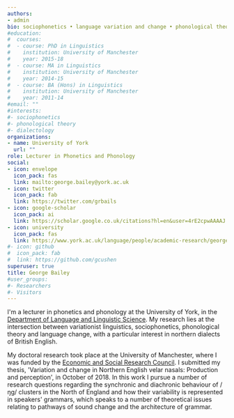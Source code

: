 ```yaml
---
authors:
- admin
bio: sociophonetics • language variation and change • phonological theory • dialectology
#education:
#  courses:
#  - course: PhD in Linguistics
#    institution: University of Manchester
#    year: 2015-18
#  - course: MA in Linguistics
#    institution: University of Manchester
#    year: 2014-15
#  - course: BA (Hons) in Linguistics
#    institution: University of Manchester
#    year: 2011-14
#email: ""
#interests:
#- sociophonetics
#- phonological theory
#- dialectology
organizations:
- name: University of York
  url: ""
role: Lecturer in Phonetics and Phonology
social:
- icon: envelope
  icon_pack: fas
  link: mailto:george.bailey@york.ac.uk
- icon: twitter
  icon_pack: fab
  link: https://twitter.com/grbails
- icon: google-scholar
  icon_pack: ai
  link: https://scholar.google.co.uk/citations?hl=en&user=4rE2cpwAAAAJ
- icon: university
  icon_pack: fas
  link: https://www.york.ac.uk/language/people/academic-research/george-bailey/
#- icon: github
#  icon_pack: fab
#  link: https://github.com/gcushen
superuser: true
title: George Bailey
#user_groups:
#- Researchers
#- Visitors
---
```


I'm a lecturer in phonetics and phonology at the University of York, in the [Department of Language and Linguistic Science](https://www.york.ac.uk/language/). My research lies at the intersection between variationist linguistics, sociophonetics, phonological theory and language change, with a particular interest in northern dialects of British English.

My doctoral research took place at the University of Manchester, where I was funded by the [Economic and Social Research Council](http://www.esrc.ac.uk/). I submitted my thesis, 'Variation and change in Northern English velar nasals: Production and perception', in October of 2018. In this work I pursue a number of research questions regarding the synchronic and diachronic behaviour of /ŋg/ clusters in the North of England and how their variability is represented in speakers' grammars, which speaks to a number of theoretical issues relating to pathways of sound change and the architecture of grammar.
